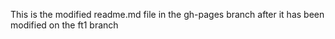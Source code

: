 This is the modified readme.md file in the gh-pages branch after it has 
been modified on the ft1 branch

